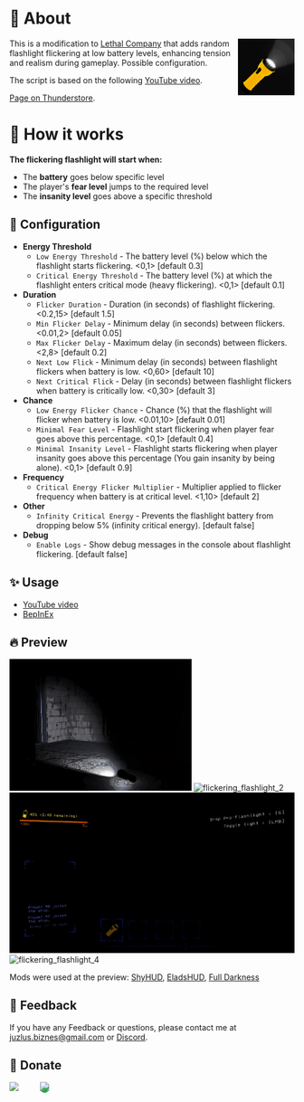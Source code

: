 # 🤔 About
<img src="https://github.com/Juzlus/LethalCompany_FlickeringFlashlight/blob/main/Juzlus-Flickering%20Flashlight/icon.png?raw=true" align="right" width="100px"/>

This is a modification to [Lethal Company](https://store.steampowered.com/app/1966720/Lethal_Company/) that adds random flashlight flickering at low battery levels, enhancing tension and realism during gameplay. Possible configuration.

The script is based on the following [YouTube video](https://www.youtube.com/watch?v=jfgUotZXiBM&ab_channel=GameDevBox).

 [Page on Thunderstore](https://steamcommunity.com/sharedfiles/filedetails/?id=3027915926). 

# 🔨 How it works

**The flickering flashlight will start when:**
- The **battery** goes below specific level
- The player's **fear level** jumps to the required level
- The **insanity level** goes above a specific threshold


## 📁 Configuration

- **Energy Threshold**
   - `Low Energy Threshold` - The battery level (%) below which the flashlight starts flickering. <0,1> [default 0.3]
   - `Critical Energy Threshold` - The battery level (%) at which the flashlight enters critical mode (heavy flickering). <0,1> [default 0.1]
- **Duration**
   - `Flicker Duration` - Duration (in seconds) of flashlight flickering. <0.2,15> [default 1.5]
   - `Min Flicker Delay` - Minimum delay (in seconds) between flickers. <0.01,2> [default 0.05]
   - `Max Flicker Delay` - Maximum delay (in seconds) between flickers. <2,8> [default 0.2]
   - `Next Low Flick` - Minimum delay (in seconds) between flashlight flickers when battery is low. <0,60> [default 10]
   - `Next Critical Flick` - Delay (in seconds) between flashlight flickers when battery is critically low. <0,30> [default 3]
- **Chance**
   - `Low Energy Flicker Chance` - Chance (%) that the flashlight will flicker when battery is low. <0.01,10> [default 0.01]
   - `Minimal Fear Level` - Flashlight start flickering when player fear goes above this percentage. <0,1> [default 0.4]
   - `Minimal Insanity Level` - Flashlight starts flickering when player insanity goes above this percentage (You gain insanity by being alone). <0,1> [default 0.9]
- **Frequency**
   - `Critical Energy Flicker Multiplier` - Multiplier applied to flicker frequency when battery is at critical level. <1,10> [default 2]
- **Other**
   - `Infinity Critical Energy` - Prevents the flashlight battery from dropping below 5% (infinity critical energy). [default false]
- **Debug**
   - `Enable Logs` - Show debug messages in the console about flashlight flickering. [default false]


## ✨ Usage
- [YouTube video](https://www.youtube.com/watch?v=jfgUotZXiBM&ab_channel=GameDevBox)
- [BepInEx](https://github.com/BepInEx/BepInEx)


## 🔥 Preview

![flickering_flashlight_1](https://github.com/Juzlus/LethalCompany_FlickeringFlashlight/blob/main/Juzlus-Flickering%20Flashlight/Preview/flickering_flashlight_1.gif?raw=true)
![flickering_flashlight_2](https://github.com/Juzlus/LethalCompany_FlickeringFlashlight/blob/main/Juzlus-Flickering%20Flashlight/Preview/flickering_flashlight_2.gif?raw=true)
![flickering_flashlight_3](https://github.com/Juzlus/LethalCompany_FlickeringFlashlight/blob/main/Juzlus-Flickering%20Flashlight/Preview/flickering_flashlight_3.gif?raw=true)
![flickering_flashlight_4](https://github.com/Juzlus/LethalCompany_FlickeringFlashlight/blob/main/Juzlus-Flickering%20Flashlight/Preview/flickering_flashlight_4.gif?raw=true)

Mods were used at the preview: [ShyHUD](https://thunderstore.io/c/lethal-company/p/letmusicring/ShyHUD/), [EladsHUD](https://thunderstore.io/c/lethal-company/p/EladNLG/EladsHUD/), [Full Darkness](https://thunderstore.io/c/lethal-company/p/IntegrityChaos/Full_Darkness/)


## 📝 Feedback

If you have any Feedback or questions, please contact me at juzlus.biznes@gmail.com or [Discord](https://discordapp.com/users/284780352042434570).


## 💝 Donate
<span>
  <a href="https://www.buymeacoffee.com/juzlus" target="_blank" alt="buymeacoffee" style="width: 40%; text-decoration: none; margin-right: 20px;">
    <img src="https://www.codehim.com/wp-content/uploads/2022/09/bmc-button-640x180.png" style="height: 60px;">
  </a>
  <a>⠀</a>
  <a href="https://buycoffee.to/juzlus" target="_blank" alt="buycoffee" style="text-decoration: none; width: 40%; background-color: rgb(0, 169, 98);border-radius: 10px;">
    <img src="https://buycoffee.to/btn/buycoffeeto-btn-primary.svg" style="height: 60px">
  </a>
</span>
